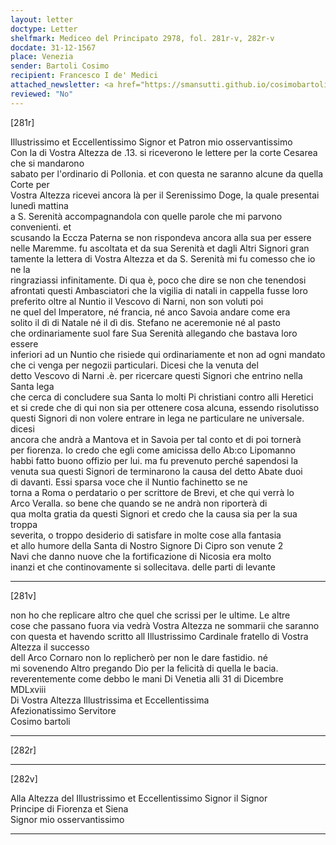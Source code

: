 ```yaml
---
layout: letter
doctype: Letter
shelfmark: Mediceo del Principato 2978, fol. 281r-v, 282r-v
docdate: 31-12-1567
place: Venezia
sender: Bartoli Cosimo
recipient: Francesco I de' Medici
attached_newsletter: <a href="https://smansutti.github.io/cosimobartoli/texts/3080_053/">3080_053</a>
reviewed: "No"
---
```


[281r]  
  
  
Illustrissimo et Eccellentissimo Signor et Patron mio osservantissimo  
Con la di Vostra Altezza de .13. si riceverono le lettere per la corte Cesarea che si mandarono  
sabato per l'ordinario di Pollonia. et con questa ne saranno alcune da quella Corte per  
Vostra Altezza ricevei ancora là per il Serenissimo Doge, la quale presentai lunedì mattina  
a S. Serenità accompagnandola con quelle parole che mi parvono convenienti. et  
scusando la Eccza Paterna se non rispondeva ancora alla sua per essere  
nelle Maremme. fu ascoltata et da sua Serenità et dagli Altri Signori gran  
tamente la lettera di Vostra Altezza et da S. Serenità mi fu comesso che io ne la  
ringraziassi infinitamente. Di qua è, poco che dire se non che tenendosi  
afrontati questi Ambasciatori che la vigilia di natali in cappella fusse loro  
preferito oltre al Nuntio il Vescovo di Narni, non son voluti poi  
ne quel del Imperatore, né francia, né anco Savoia andare come era  
solito il dì di Natale né il dì dis. Stefano ne aceremonie né al pasto  
che ordinariamente suol fare Sua Serenità allegando che bastava loro essere  
inferiori ad un Nuntio che risiede qui ordinariamente et non ad ogni mandato  
che ci venga per negozii particulari. Dicesi che la venuta del  
detto Vescovo di Narni .è. per ricercare questi Signori che entrino nella Santa lega  
che cerca di concludere sua Santa lo molti Pi christiani contro alli Heretici  
et si crede che di qui non sia per ottenere cosa alcuna, essendo risolutisso  
questi Signori di non volere entrare in lega ne particulare ne universale. dicesi  
ancora che andrà a Mantova et in Savoia per tal conto et di poi tornerà  
per fiorenza. Io credo che egli come amicissa dello Ab:co Lipomanno  
habbi fatto buono offizio per lui. ma fu prevenuto perché sapendosi la  
venuta sua questi Signori de terminarono la causa del detto Abate duoi  
di davanti. Essi sparsa voce che il Nuntio fachinetto se ne  
torna a Roma o perdatario o per scrittore de Brevi, et che qui verrà lo  
Arco Veralla. so bene che quando se ne andrà non riporterà di  
qua molta gratia da questi Signori et credo che la causa sia per la sua troppa  
severita, o troppo desiderio di satisfare in molte cose alla fantasia  
et allo humore della Santa di Nostro Signore Di Cipro son venute 2  
Navi che danno nuove che la fortificazione di Nicosia era molto  
inanzi et che continovamente si sollecitava. delle parti di levante  
  
---  

[281v]  
  
  
non ho che replicare altro che quel che scrissi per le ultime. Le altre  
cose che passano fuora via vedrà Vostra Altezza ne sommarii che saranno  
con questa et havendo scritto all Illustrissimo Cardinale fratello di Vostra Altezza il successo  
dell Arco Cornaro non lo replicherò per non le dare fastidio. né  
mi sovenendo Altro pregando Dio per la felicità di quella le bacia.  
reverentemente come debbo le mani Di Venetia alli 31 di Dicembre  
MDLxviii  
Di Vostra Altezza Illustrissima et Eccellentissima  
Afezionatissimo Servitore  
Cosimo bartoli  
  
---  

[282r]  
  
  
  
---  

[282v]  
  
  
Alla Altezza del Illustrissimo et Eccellentissimo Signor il Signor  
Principe di Fiorenza et Siena  
Signor mio osservantissimo  
  
---  

